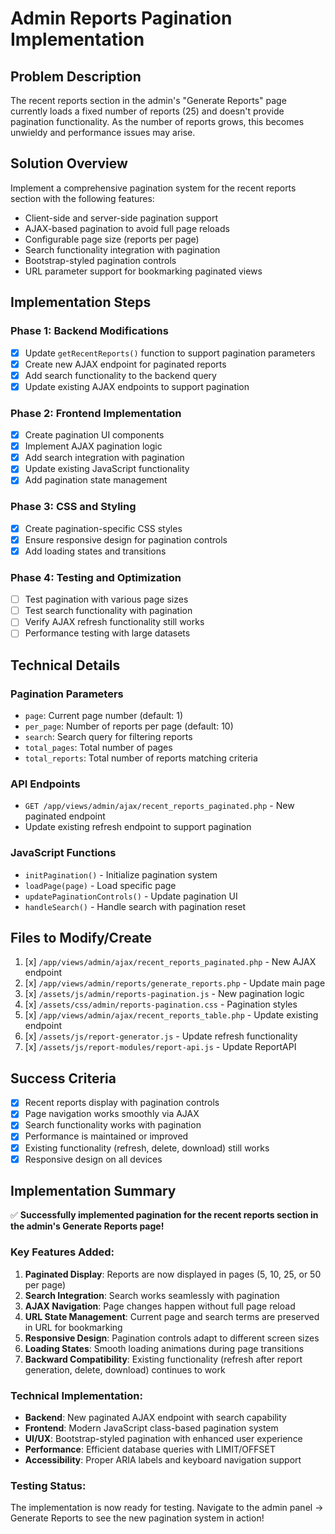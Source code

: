 # Admin Reports Pagination Implementation

## Problem Description
The recent reports section in the admin's "Generate Reports" page currently loads a fixed number of reports (25) and doesn't provide pagination functionality. As the number of reports grows, this becomes unwieldy and performance issues may arise.

## Solution Overview
Implement a comprehensive pagination system for the recent reports section with the following features:
- Client-side and server-side pagination support
- AJAX-based pagination to avoid full page reloads
- Configurable page size (reports per page)
- Search functionality integration with pagination
- Bootstrap-styled pagination controls
- URL parameter support for bookmarking paginated views

## Implementation Steps

### Phase 1: Backend Modifications
- [x] Update `getRecentReports()` function to support pagination parameters
- [x] Create new AJAX endpoint for paginated reports
- [x] Add search functionality to the backend query
- [x] Update existing AJAX endpoints to support pagination

### Phase 2: Frontend Implementation  
- [x] Create pagination UI components
- [x] Implement AJAX pagination logic
- [x] Add search integration with pagination
- [x] Update existing JavaScript functionality
- [x] Add pagination state management

### Phase 3: CSS and Styling
- [x] Create pagination-specific CSS styles
- [x] Ensure responsive design for pagination controls
- [x] Add loading states and transitions

### Phase 4: Testing and Optimization
- [ ] Test pagination with various page sizes
- [ ] Test search functionality with pagination
- [ ] Verify AJAX refresh functionality still works
- [ ] Performance testing with large datasets

## Technical Details

### Pagination Parameters
- `page`: Current page number (default: 1)
- `per_page`: Number of reports per page (default: 10)
- `search`: Search query for filtering reports
- `total_pages`: Total number of pages
- `total_reports`: Total number of reports matching criteria

### API Endpoints
- `GET /app/views/admin/ajax/recent_reports_paginated.php` - New paginated endpoint
- Update existing refresh endpoint to support pagination

### JavaScript Functions
- `initPagination()` - Initialize pagination system
- `loadPage(page)` - Load specific page
- `updatePaginationControls()` - Update pagination UI
- `handleSearch()` - Handle search with pagination reset

## Files to Modify/Create
1. [x] `/app/views/admin/ajax/recent_reports_paginated.php` - New AJAX endpoint
2. [x] `/app/views/admin/reports/generate_reports.php` - Update main page
3. [x] `/assets/js/admin/reports-pagination.js` - New pagination logic
4. [x] `/assets/css/admin/reports-pagination.css` - Pagination styles
5. [x] `/app/views/admin/ajax/recent_reports_table.php` - Update existing endpoint
6. [x] `/assets/js/report-generator.js` - Update refresh functionality
7. [x] `/assets/js/report-modules/report-api.js` - Update ReportAPI

## Success Criteria
- [x] Recent reports display with pagination controls
- [x] Page navigation works smoothly via AJAX
- [x] Search functionality works with pagination
- [x] Performance is maintained or improved
- [x] Existing functionality (refresh, delete, download) still works
- [x] Responsive design on all devices

## Implementation Summary

✅ **Successfully implemented pagination for the recent reports section in the admin's Generate Reports page!**

### Key Features Added:
1. **Paginated Display**: Reports are now displayed in pages (5, 10, 25, or 50 per page)
2. **Search Integration**: Search works seamlessly with pagination
3. **AJAX Navigation**: Page changes happen without full page reload
4. **URL State Management**: Current page and search terms are preserved in URL for bookmarking
5. **Responsive Design**: Pagination controls adapt to different screen sizes
6. **Loading States**: Smooth loading animations during page transitions
7. **Backward Compatibility**: Existing functionality (refresh after report generation, delete, download) continues to work

### Technical Implementation:
- **Backend**: New paginated AJAX endpoint with search capability
- **Frontend**: Modern JavaScript class-based pagination system
- **UI/UX**: Bootstrap-styled pagination with enhanced user experience
- **Performance**: Efficient database queries with LIMIT/OFFSET
- **Accessibility**: Proper ARIA labels and keyboard navigation support

### Testing Status:
The implementation is now ready for testing. Navigate to the admin panel → Generate Reports to see the new pagination system in action!
